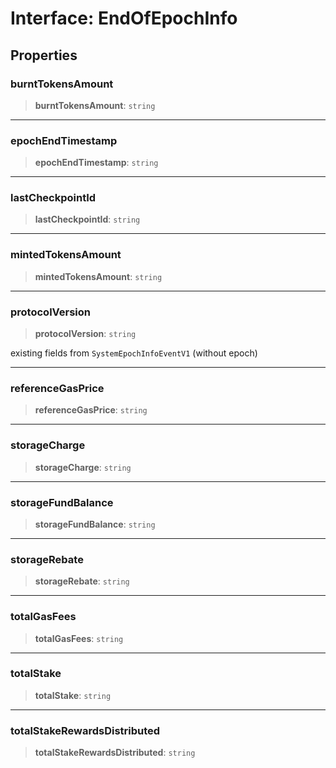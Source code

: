 # Interface: EndOfEpochInfo

## Properties

### burntTokensAmount

> **burntTokensAmount**: `string`

***

### epochEndTimestamp

> **epochEndTimestamp**: `string`

***

### lastCheckpointId

> **lastCheckpointId**: `string`

***

### mintedTokensAmount

> **mintedTokensAmount**: `string`

***

### protocolVersion

> **protocolVersion**: `string`

existing fields from `SystemEpochInfoEventV1` (without epoch)

***

### referenceGasPrice

> **referenceGasPrice**: `string`

***

### storageCharge

> **storageCharge**: `string`

***

### storageFundBalance

> **storageFundBalance**: `string`

***

### storageRebate

> **storageRebate**: `string`

***

### totalGasFees

> **totalGasFees**: `string`

***

### totalStake

> **totalStake**: `string`

***

### totalStakeRewardsDistributed

> **totalStakeRewardsDistributed**: `string`
